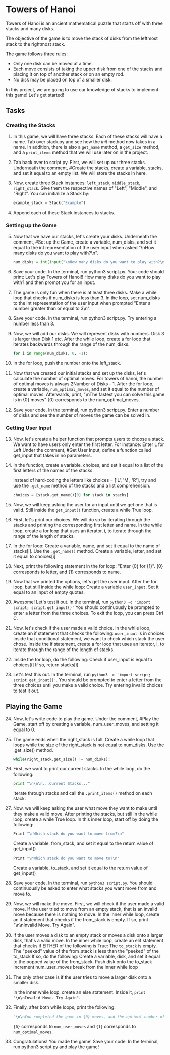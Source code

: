 # Towers of Hanoi

Towers of Hanoi is an ancient mathematical puzzle that starts off with three stacks and many disks.

The objective of the game is to move the stack of disks from the leftmost stack to the rightmost stack.

The game follows three rules:

- Only one disk can be moved at a time.
- Each move consists of taking the upper disk from one of the stacks and placing it on top of another stack or on an empty rod.
- No disk may be placed on top of a smaller disk.

In this project, we are going to use our knowledge of stacks to implement this game! Let's get started!

## Tasks

### Creating the Stacks

1. In this game, we will have three stacks. Each of these stacks will have a name. Tab over stack.py and see how the _init_ method now takes in a name.
   In addition, there is also a `get_name` method, a `get_size` method, and a `print_items` method that we will use later on in the project.

2. Tab back over to script.py. First, we will set up our three stacks.
   Underneath the comment, #Create the stacks, create a variable, stacks, and set it equal to an empty list. We will store the stacks in here.
3. Now, create three Stack instances: `left_stack`, `middle_stack`, `right_stack`. Give them the respective names of "Left", "Middle", and "Right".
   You can initialize a Stack by:

   ```python
   example_stack = Stack("Example")
   ```

4. Append each of these Stack instances to stacks.

### Setting up the Game

5. Now that we have our stacks, let's create your disks.
   Underneath the comment, #Set up the Game, create a variable, num_disks, and set it equal to the int representation of the user input when asked "\nHow many disks do you want to play with?\n".

   ```python
   num_disks = int(input("\nHow many disks do you want to play with?\n"))
   ```

6. Save your code. In the terminal, run python3 script.py. Your code should print:
   Let's play Towers of Hanoi!!
   How many disks do you want to play with?
   and then prompt you for an input.

7. The game is only fun when there is at least three disks.
   Make a while loop that checks if num_disks is less than 3.
   In the loop, set num_disks to the int representation of the user input when prompted "Enter a number greater than or equal to 3\n".
8. Save your code. In the terminal, run python3 script.py. Try entering a number less than 3.
9. Now, we will add our disks. We will represent disks with numbers. Disk 3 is larger than Disk 1 etc.
   After the while loop, create a for loop that iterates backwards through the range of the num_disks.

   ```python
   for i in range(num_disks, 0, -1):
   ```

10. In the for loop, push the number onto the left_stack.
11. Now that we created our initial stacks and set up the disks, let's calculate the number of optimal moves.
    For towers of hanoi, the number of optimal moves is always 2Number of Disks - 1.
    After the for loop, create a variable, `num_optimal_moves`, and set it equal to the number of optimal moves.
    Afterwards, print, "\nThe fastest you can solve this game is in {0} moves" {0} corresponds to the num_optimal_moves.
12. Save your code. In the terminal, run python3 script.py.
    Enter a number of disks and see the number of moves the game can be solved in.

### Getting User Input

13. Now, let's create a helper function that prompts users to choose a stack. We want to have users only enter the first letter. For instance:
    Enter L for Left
    Under the comment, #Get User Input, define a function called get_input that takes in no parameters.

14. In the function, create a variable, choices, and set it equal to a list of the first letters of the names of the stacks.

    Instead of hard-coding the letters like choices = ['L', 'M', 'R'], try and use the `.get_name` method of the stacks and a list comprehension.

    ```python
    choices = [stack.get_name()[0] for stack in stacks]
    ```

15. Now, we will keep asking the user for an input until we get one that is valid.
    Still inside the `get_input()` function, create a while True loop.
16. First, let's print our choices. We will do so by iterating through the stacks and printing the corresponding first letter and name.
    In the while loop, create a for loop that uses an iterator, i, to iterate through the range of the length of stacks.
17. In the for loop:
    Create a variable, name, and set it equal to the name of stacks[i]. Use the `.get_name()` method.
    Create a variable, letter, and set it equal to choices[i]
18. Next, print the following statement in the for loop:
    "Enter {0} for {1}". {0} corresponds to letter, and {1} corresponds to name.
19. Now that we printed the options, let's get the user input.
    After the for loop, but still inside the while loop:
    Create a variable `user_input`.
    Set it equal to an input of empty quotes.
20. Awesome! Let's test it out.
    In the terminal, run `python3 -c 'import script; script.get_input()'`
    You should continuously be prompted to enter a letter from the three choices.
    To exit the loop, you can press Ctrl C.
21. Now, let's check if the user made a valid choice.
    In the while loop, create an if statement that checks the following:
    `user_input` is in choices
    Inside that conditional statement, we want to check which stack the user chose.
    Inside the if statement, create a for loop that uses an iterator, i, to iterate through the range of the length of stacks.
22. Inside the for loop, do the following:
    Check if user_input is equal to choices[i]
    If so, return stacks[i]
23. Let's test this out.
    In the terminal, run `python3 -c 'import script; script.get_input()'`.
    You should be prompted to enter a letter from the three choices until you make a valid choice. Try entering invalid choices to test it out.

## Playing the Game

24. Now, let's write code to play the game.
    Under the comment, #Play the Game, start off by creating a variable, num_user_moves, and setting it equal to 0.
25. The game ends when the right_stack is full.
    Create a while loop that loops while the size of the right_stack is not equal to num_disks. Use the .get_size() method.

    ```py
    while(right_stack.get_size() != num_disks):
    ```

26. First, we want to print our current stacks.
    In the while loop, do the following:

    ```python
    print "\n\n\n...Current Stacks..."
    ```

    Iterate through stacks and call the `.print_items()` method on each stack.

27. Now, we will keep asking the user what move they want to make until they make a valid move.
    After printing the stacks, but still in the while loop, create a while True loop.
    In this inner loop, start off by doing the following:

    ```python
    Print "\nWhich stack do you want to move from?\n"
    ```

    Create a variable, from_stack, and set it equal to the return value of get_input()

    ```python
    Print "\nWhich stack do you want to move to?\n"
    ```

    Create a variable, to_stack, and set it equal to the return value of get_input()

28. Save your code. In the terminal, run `python3 script.py`. You should continuously be asked to enter what stacks you want move from and move to.
29. Now, we will make the move. First, we will check if the user made a valid move. If the user tried to move from an empty stack, that is an invalid move because there is nothing to move.
    In the inner while loop, create an if statement that checks if the from_stack is empty.
    If so, print "\n\nInvalid Move. Try Again".
30. If the user moves a disk to an empty stack or moves a disk onto a larger disk, that's a valid move.
    In the inner while loop, create an elif statement that checks if EITHER of the following is True:
    The `to_stack` is empty.
    The "peeked" value of the from_stack is less than the "peeked" of the to_stack
    If so, do the following:
    Create a variable, disk, and set it equal to the popped value of the from_stack.
    Push disk onto the to_stack
    Increment num_user_moves
    break from the inner while loop
31. The only other case is if the user tries to move a larger disk onto a smaller disk.

    In the inner while loop, create an else statement. Inside it, `print "\n\nInvalid Move. Try Again"`.

32. Finally, after both while loops, print the following:

    ```python
    "\n\nYou completed the game in {0} moves, and the optimal number of moves is {1}"
    ```

    `{0}` corresponds to `num_user_moves` and `{1}` corresponds to `num_optimal_moves`.

33. Congratulations! You made the game!
    Save your code. In the terminal, run python3 script.py and play the game!
